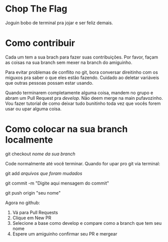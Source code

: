 # Chop The Flag
Joguin bobo de terminal pra jojar e ser feliz demais.



# Como contribuir
Cada um tem a sua brach para fazer suas contribuições. Por favor, façam as coisas na sua branch
sem mexer na branch do amiguinho. 

Para evitar problemas de conflito no git, bora conversar direitinho
com os miguxos pra saber o que eles estão fazendo. Cuidado ao deletar variáveis que outras pessoas 
possam estar usando. 

Quando terminarem completamente alguma coisa, mandem no grupo e abram um Pull Request pra *develop*.
Não deem merge na main pufavozinho. Vou fazer tutorial de como deixar tudo bunitinho toda vez que vocês forem 
usar ou upar alguma coisa.

# Como colocar na sua branch localmente
git checkout *nome da sua branch*

Code normalmente até você terminar. Quando for upar pro git via terminal:

git add *arquivos que foram mudados*

git commit -m "Digite aqui mensagem do commit"

git push origin "seu nome"

Agora no github:
1. Vá para Pull Requests
2. Clique em New PR
3. Selecione a base como develop e compare como a branch que tem seu nome
4. Espere um amiguinho confirmar seu PR e mergear
